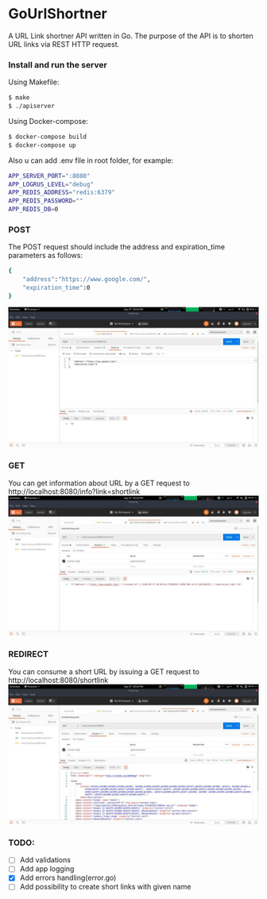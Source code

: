 # GoUrlShortner

A URL Link shortner API written in Go.
The purpose of the API is to shorten URL links via REST HTTP request.


### Install and run the server
Using Makefile:
```sh
$ make
$ ./apiserver
```
Using Docker-compose:
```sh
$ docker-compose build
$ docker-compose up
```

Also u can add .env file in root folder, for example:
```sh
APP_SERVER_PORT=":8080"
APP_LOGRUS_LEVEL="debug"
APP_REDIS_ADDRESS="redis:6379"
APP_REDIS_PASSWORD=""
APP_REDIS_DB=0
```


### POST
The POST request should include the address and expiration_time parameters as follows:
```sh
{
    "address":"https://www.google.com/",
    "expiration_time":0
}
```

![](/screens/post_new.jpg)

### GET
You can get information about URL by a GET request to http://localhost:8080/info?link=shortlink
![](/screens/get_info.jpg)

### REDIRECT
You can consume a short URL by issuing a GET request to http://localhost:8080/shortlink
![](/screens/redirect.jpg)

### TODO:
- [ ] Add validations
- [ ] Add app logging
- [x] Add errors handling(error.go)
- [ ] Add possibility to create short links with given name